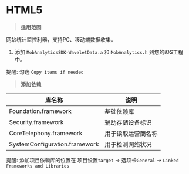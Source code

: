 # HTML5

> **适用范围**

网站统计监控利器，支持PC、移动端数据收集。

1. 添加 `MobAnalyticsSDK-WaveletData.a` 和 `MobAnalytics.h` 到您的iOS工程中。

  提醒: 勾选 `Copy items if needed`


> **添加依赖**

| **库名称** | **说明** |
| --- | --- |
| Foundation.framework | 基础依赖库 |
| Security.framework | 辅助存储设备标识 |
| CoreTelephony.framework | 用于读取运营商名称 |
| SystemConfiguration.framework | 用于检测网络状况 |

提醒: 添加项目依赖库的位置在 项目设置`target` -&gt; 选项卡`General` -&gt; `Linked Frameworks and Libraries`

